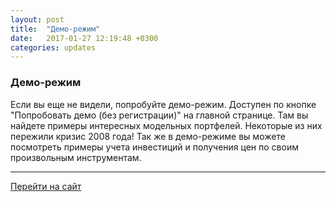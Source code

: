 ```yaml
---
layout: post
title:  "Демо-режим"
date:   2017-01-27 12:19:48 +0300
categories: updates
---
```

### Демо-режим

Если вы еще не видели, попробуйте демо-режим. Доступен по кнопке "Попробовать демо (без регистрации)" на главной странице. Там вы найдете примеры интересных модельных портфелей. Некоторые из них пережили кризис 2008 года! Так же в демо-режиме вы можете посмотреть примеры учета инвестиций и получения цен по своим произвольным инструментам.

---
[Перейти на сайт]

[Перейти на сайт]: https://intelinvest.ru/